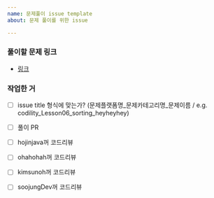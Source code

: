 ```yaml
---
name: 문제풀이 issue template
about: 문제 풀이를 위한 issue

---
```



### 풀이할 문제 링크
- [링크]()

### 작업한 거
- [ ] issue title 형식에 맞는가? (문제플랫폼명_문제카테고리명_문제이름 / e.g. codility_Lesson06_sorting_heyheyhey)
- [ ] 풀이 PR
- [ ] hojinjava꺼 코드리뷰
- [ ] ohahohah꺼 코드리뷰
- [ ] kimsunoh꺼 코드리뷰
- [ ] soojungDev꺼 코드리뷰


